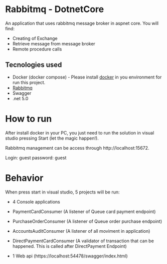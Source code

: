 # Rabbitmq - DotnetCore

An application that uses rabbitmq message broker in aspnet core.
You will find:
- Creating of Exchange
- Retrieve message from message broker
- Remote procedure calls 


## Tecnologies used
- Docker (docker compose) - Please install [docker](https://docs.docker.com/engine/install/) in you environment for run this project.
- [Rabbitmq](https://www.rabbitmq.com/download.html)
- Swagger
- .net 5.0


# How to run
After install docker in your PC, you just need to run the solution in visual studio pressing Start (let the magic happen!). 

Rabbitmq management can be access through http://localhost:15672. 

Login: guest
password: guest


# Behavior
When press start in visual studio, 5 projects will be run:
- 4 Console applications 
 - PaymentCardConsumer (A listener of Queue card payment endpoint)
 - PurchaseOrderConsumer (A listener of Queue order purchase endpoint)
 - AccountsAuditConsumer (A listener of all moviment in application)
 - DirectPaymentCardConsumer (A validator of transaction that can be happened. This is called after DirectPayment Endpoint)

- 1 Web api (https://localhost:54478/swagger/index.html)




